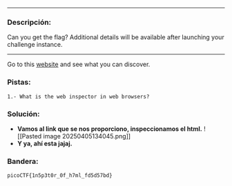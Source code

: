 
---
### Descripción:
Can you get the flag?
Additional details will be available after launching your challenge instance.

---
Go to this [website](http://saturn.picoctf.net:61250/) and see what you can discover.
### Pistas: 
```
1.- What is the web inspector in web browsers?
```

### Solución:
- **Vamos al link que se nos proporciono, inspeccionamos el html.**
![[Pasted image 20250405134045.png]]
- **Y ya, ahí esta jajaj.**
### Bandera:
```
picoCTF{1n5p3t0r_0f_h7ml_fd5d57bd}
```
